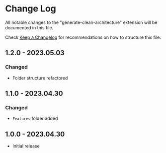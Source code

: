 # Change Log

All notable changes to the "generate-clean-architecture" extension will be documented in this file.

Check [Keep a Changelog](http://keepachangelog.com/) for recommendations on how to structure this file.

## 1.2.0 - 2023.05.03

### Changed

- Folder structure refactored


## 1.1.0 - 2023.04.30

### Changed

- `Features` folder added

## 1.0.0 - 2023.04.30

- Initial release
